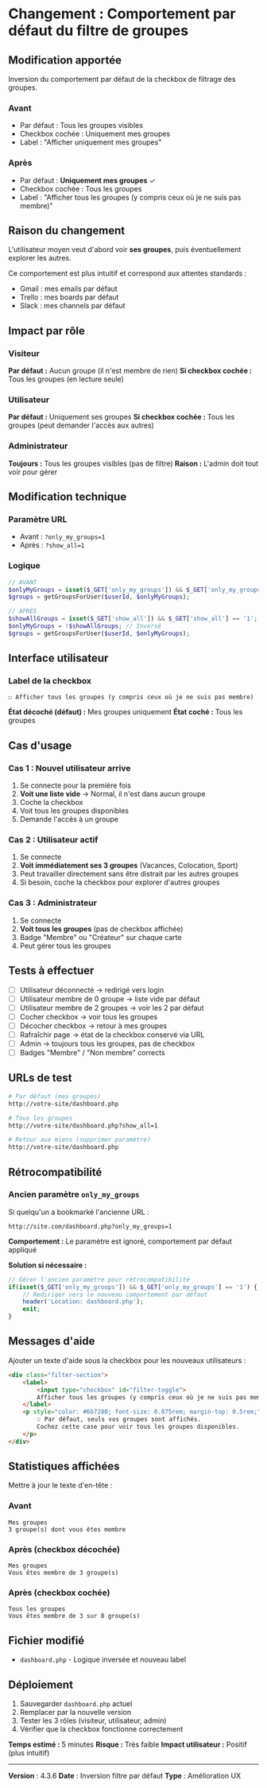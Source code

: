 # Changement : Comportement par défaut du filtre de groupes

## Modification apportée

Inversion du comportement par défaut de la checkbox de filtrage des groupes.

### Avant
- Par défaut : Tous les groupes visibles
- Checkbox cochée : Uniquement mes groupes
- Label : "Afficher uniquement mes groupes"

### Après
- Par défaut : **Uniquement mes groupes** ✓
- Checkbox cochée : Tous les groupes
- Label : "Afficher tous les groupes (y compris ceux où je ne suis pas membre)"

## Raison du changement

L'utilisateur moyen veut d'abord voir **ses groupes**, puis éventuellement explorer les autres.

Ce comportement est plus intuitif et correspond aux attentes standards :
- Gmail : mes emails par défaut
- Trello : mes boards par défaut
- Slack : mes channels par défaut

## Impact par rôle

### Visiteur
**Par défaut :** Aucun groupe (il n'est membre de rien)
**Si checkbox cochée :** Tous les groupes (en lecture seule)

### Utilisateur
**Par défaut :** Uniquement ses groupes
**Si checkbox cochée :** Tous les groupes (peut demander l'accès aux autres)

### Administrateur
**Toujours :** Tous les groupes visibles (pas de filtre)
**Raison :** L'admin doit tout voir pour gérer

## Modification technique

### Paramètre URL
- Avant : `?only_my_groups=1`
- Après : `?show_all=1`

### Logique
```php
// AVANT
$onlyMyGroups = isset($_GET['only_my_groups']) && $_GET['only_my_groups'] == '1';
$groups = getGroupsForUser($userId, $onlyMyGroups);

// APRÈS
$showAllGroups = isset($_GET['show_all']) && $_GET['show_all'] == '1';
$onlyMyGroups = !$showAllGroups; // Inversé
$groups = getGroupsForUser($userId, $onlyMyGroups);
```

## Interface utilisateur

### Label de la checkbox
```
☐ Afficher tous les groupes (y compris ceux où je ne suis pas membre)
```

**État décoché (défaut) :** Mes groupes uniquement
**État coché :** Tous les groupes

## Cas d'usage

### Cas 1 : Nouvel utilisateur arrive

1. Se connecte pour la première fois
2. **Voit une liste vide** → Normal, il n'est dans aucun groupe
3. Coche la checkbox
4. Voit tous les groupes disponibles
5. Demande l'accès à un groupe

### Cas 2 : Utilisateur actif

1. Se connecte
2. **Voit immédiatement ses 3 groupes** (Vacances, Colocation, Sport)
3. Peut travailler directement sans être distrait par les autres groupes
4. Si besoin, coche la checkbox pour explorer d'autres groupes

### Cas 3 : Administrateur

1. Se connecte
2. **Voit tous les groupes** (pas de checkbox affichée)
3. Badge "Membre" ou "Créateur" sur chaque carte
4. Peut gérer tous les groupes

## Tests à effectuer

- [ ] Utilisateur déconnecté → redirigé vers login
- [ ] Utilisateur membre de 0 groupe → liste vide par défaut
- [ ] Utilisateur membre de 2 groupes → voir les 2 par défaut
- [ ] Cocher checkbox → voir tous les groupes
- [ ] Décocher checkbox → retour à mes groupes
- [ ] Rafraîchir page → état de la checkbox conservé via URL
- [ ] Admin → toujours tous les groupes, pas de checkbox
- [ ] Badges "Membre" / "Non membre" corrects

## URLs de test

```bash
# Par défaut (mes groupes)
http://votre-site/dashboard.php

# Tous les groupes
http://votre-site/dashboard.php?show_all=1

# Retour aux miens (supprimer paramètre)
http://votre-site/dashboard.php
```

## Rétrocompatibilité

### Ancien paramètre `only_my_groups`
Si quelqu'un a bookmarké l'ancienne URL :
```
http://site.com/dashboard.php?only_my_groups=1
```

**Comportement :** Le paramètre est ignoré, comportement par défaut appliqué

**Solution si nécessaire :**
```php
// Gérer l'ancien paramètre pour rétrocompatibilité
if(isset($_GET['only_my_groups']) && $_GET['only_my_groups'] == '1') {
    // Rediriger vers le nouveau comportement par défaut
    header('Location: dashboard.php');
    exit;
}
```

## Messages d'aide

Ajouter un texte d'aide sous la checkbox pour les nouveaux utilisateurs :

```html
<div class="filter-section">
    <label>
        <input type="checkbox" id="filter-toggle">
        Afficher tous les groupes (y compris ceux où je ne suis pas membre)
    </label>
    <p style="color: #6b7280; font-size: 0.875rem; margin-top: 0.5rem;">
        💡 Par défaut, seuls vos groupes sont affichés. 
        Cochez cette case pour voir tous les groupes disponibles.
    </p>
</div>
```

## Statistiques affichées

Mettre à jour le texte d'en-tête :

### Avant
```
Mes groupes
3 groupe(s) dont vous êtes membre
```

### Après (checkbox décochée)
```
Mes groupes
Vous êtes membre de 3 groupe(s)
```

### Après (checkbox cochée)
```
Tous les groupes
Vous êtes membre de 3 sur 8 groupe(s)
```

## Fichier modifié

- `dashboard.php` - Logique inversée et nouveau label

## Déploiement

1. Sauvegarder `dashboard.php` actuel
2. Remplacer par la nouvelle version
3. Tester les 3 rôles (visiteur, utilisateur, admin)
4. Vérifier que la checkbox fonctionne correctement

**Temps estimé :** 5 minutes
**Risque :** Très faible
**Impact utilisateur :** Positif (plus intuitif)

---

**Version** : 4.3.6
**Date** : Inversion filtre par défaut
**Type** : Amélioration UX